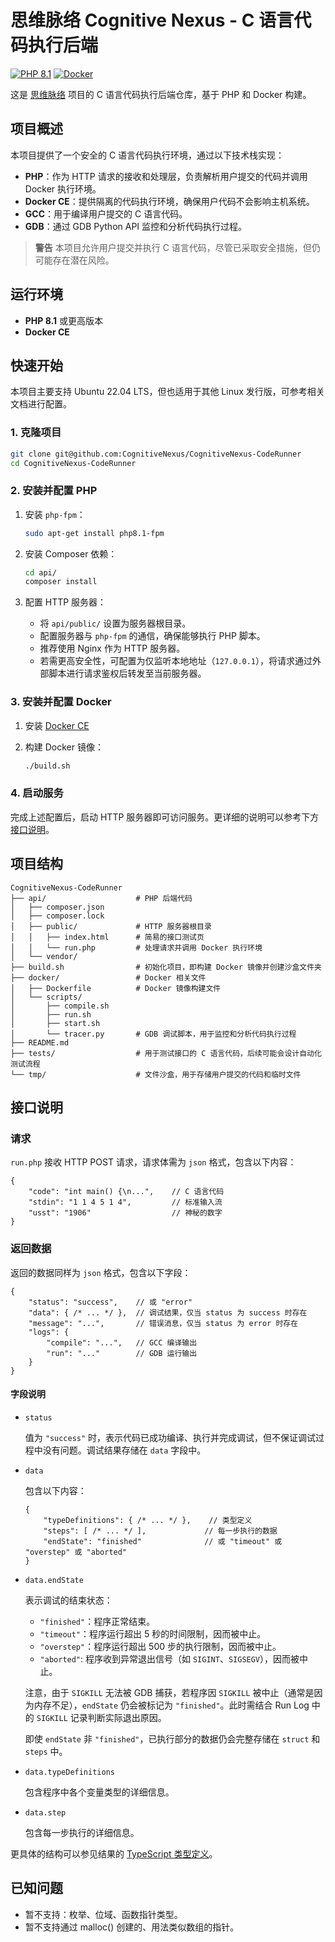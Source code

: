 # 思维脉络 Cognitive Nexus - C 语言代码执行后端

[![PHP 8.1](https://img.shields.io/badge/PHP-8.1-blue.svg)](https://www.php.net/)
[![Docker](https://img.shields.io/badge/Docker-CE-blue.svg)](https://www.docker.com/)

这是 [思维脉络](https://github.com/CognitiveNexus) 项目的 C 语言代码执行后端仓库，基于 PHP 和 Docker 构建。

## 项目概述

本项目提供了一个安全的 C 语言代码执行环境，通过以下技术栈实现：

-   **PHP**：作为 HTTP 请求的接收和处理层，负责解析用户提交的代码并调用 Docker 执行环境。
-   **Docker CE**：提供隔离的代码执行环境，确保用户代码不会影响主机系统。
-   **GCC**：用于编译用户提交的 C 语言代码。
-   **GDB**：通过 GDB Python API 监控和分析代码执行过程。

> **警告** 本项目允许用户提交并执行 C 语言代码，尽管已采取安全措施，但仍可能存在潜在风险。

## 运行环境

-   **PHP 8.1** 或更高版本
-   **Docker CE**

## 快速开始

本项目主要支持 Ubuntu 22.04 LTS，但也适用于其他 Linux 发行版，可参考相关文档进行配置。

### 1. 克隆项目

```bash
git clone git@github.com:CognitiveNexus/CognitiveNexus-CodeRunner
cd CognitiveNexus-CodeRunner
```

### 2. 安装并配置 PHP

1.  安装 `php-fpm`：

    ```bash
    sudo apt-get install php8.1-fpm
    ```

2.  安装 Composer 依赖：

    ```bash
    cd api/
    composer install
    ```

3.  配置 HTTP 服务器：

    -   将 `api/public/` 设置为服务器根目录。
    -   配置服务器与 `php-fpm` 的通信，确保能够执行 PHP 脚本。
    -   推荐使用 Nginx 作为 HTTP 服务器。
    -   若需更高安全性，可配置为仅监听本地地址（`127.0.0.1`），将请求通过外部脚本进行请求鉴权后转发至当前服务器。

### 3. 安装并配置 Docker

1.  安装 [Docker CE](https://docs.docker.com/engine/install/ubuntu/#install-using-the-repository)
2.  构建 Docker 镜像：

    ```bash
    ./build.sh
    ```

### 4. 启动服务

完成上述配置后，启动 HTTP 服务器即可访问服务。更详细的说明可以参考下方[接口说明](#接口说明)。

## 项目结构

```
CognitiveNexus-CodeRunner
├── api/                    # PHP 后端代码
│   ├── composer.json
│   ├── composer.lock
│   ├── public/             # HTTP 服务器根目录
│   │   ├── index.html      # 简易的接口测试页
│   │   └── run.php         # 处理请求并调用 Docker 执行环境
│   └── vendor/
├── build.sh                # 初始化项目，即构建 Docker 镜像并创建沙盒文件夹
├── docker/                 # Docker 相关文件
│   ├── Dockerfile          # Docker 镜像构建文件
│   └── scripts/
│       ├── compile.sh
│       ├── run.sh
│       ├── start.sh
│       └── tracer.py       # GDB 调试脚本，用于监控和分析代码执行过程
├── README.md
├── tests/                  # 用于测试接口的 C 语言代码，后续可能会设计自动化测试流程
└── tmp/                    # 文件沙盒，用于存储用户提交的代码和临时文件
```

## 接口说明

### 请求

`run.php` 接收 HTTP POST 请求，请求体需为 `json` 格式，包含以下内容：

```jsonc
{
    "code": "int main() {\n...",    // C 语言代码
    "stdin": "1 1 4 5 1 4",         // 标准输入流
    "usst": "1906"                  // 神秘的数字
}
```

### 返回数据

返回的数据同样为 `json` 格式，包含以下字段：

```jsonc
{
    "status": "success",    // 或 "error"
    "data": { /* ... */ },  // 调试结果，仅当 status 为 success 时存在
    "message": "...",       // 错误消息，仅当 status 为 error 时存在
    "logs": {
        "compile": "...",   // GCC 编译输出
        "run": "..."        // GDB 运行输出
    }
}
```

#### 字段说明

-   `status`

    值为 `"success"` 时，表示代码已成功编译、执行并完成调试，但不保证调试过程中没有问题。调试结果存储在 `data` 字段中。

-   `data`

    包含以下内容：

    ```jsonc
    {
        "typeDefinitions": { /* ... */ },    // 类型定义
        "steps": [ /* ... */ ],             // 每一步执行的数据
        "endState": "finished"              // 或 "timeout" 或 "overstep" 或 "aborted"
    }
    ```

-   `data.endState`

    表示调试的结束状态：

    -   `"finished"`：程序正常结束。
    -   `"timeout"`：程序运行超出 5 秒的时间限制，因而被中止。
    -   `"overstep"`：程序运行超出 500 步的执行限制，因而被中止。
    -   `"aborted"`: 程序收到异常退出信号（如 `SIGINT`、`SIGSEGV`），因而被中止。
    
    注意，由于 `SIGKILL` 无法被 GDB 捕获，若程序因 `SIGKILL` 被中止（通常是因为内存不足），`endState` 仍会被标记为 `"finished"`。此时需结合 Run Log 中的 `SIGKILL` 记录判断实际退出原因。

    即使 `endState` 非 `"finished"`，已执行部分的数据仍会完整存储在 `struct` 和 `steps` 中。

-   `data.typeDefinitions`

    包含程序中各个变量类型的详细信息。

-   `data.step`

    包含每一步执行的详细信息。
    
更具体的结构可以参见结果的 [TypeScript 类型定义](https://github.com/CognitiveNexus/CognitiveNexus-CodeRunnerFrontend/blob/main/src/types/CodeRunnerTypes.ts)。

## 已知问题

-   暂不支持：枚举、位域、函数指针类型。
-   暂不支持通过 malloc() 创建的、用法类似数组的指针。